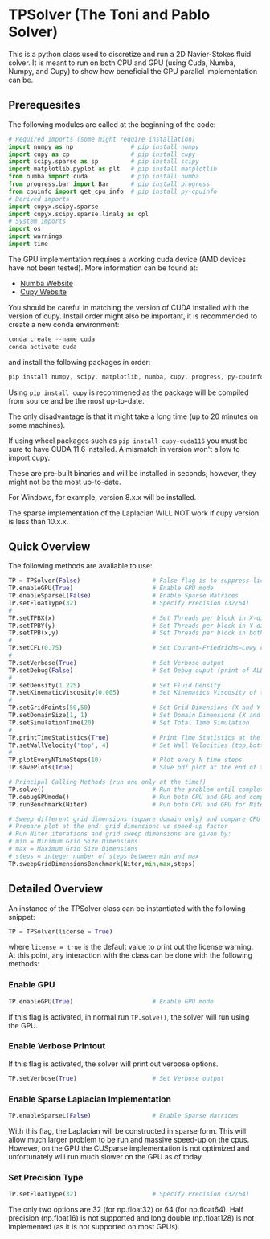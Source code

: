 # TPSolver (The Toni and Pablo Solver)

This is a python class used to discretize and run a 2D Navier-Stokes fluid solver.
It is meant to run on both CPU and GPU (using Cuda, Numba, Numpy, and Cupy) to show how beneficial the GPU parallel implementation can be.

## Prerequesites
The following modules are called at the beginning of the code:

```py 
# Required imports (some might require installation)
import numpy as np                # pip install numpy
import cupy as cp                 # pip install cupy
import scipy.sparse as sp         # pip install scipy
import matplotlib.pyplot as plt   # pip install matplotlib
from numba import cuda            # pip install numba
from progress.bar import Bar      # pip install progress
from cpuinfo import get_cpu_info  # pip install py-cpuinfo
# Derived imports
import cupyx.scipy.sparse
import cupyx.scipy.sparse.linalg as cpl
# System imports
import os
import warnings
import time
```

The GPU implementation requires a working cuda device (AMD devices have not been tested). More information can be found at:
 - [Numba Website](https://numba.pydata.org/)
 - [Cupy Website](https://cupy.dev/)

You should be careful in matching the version of CUDA installed with the version of cupy.
Install order might also be important, it is recommended to create a new conda environment:
```py
conda create --name cuda
conda activate cuda
```
and install the following packages in order:
```py
pip install numpy, scipy, matplotlib, numba, cupy, progress, py-cpuinfo
```
Using `pip install cupy` is recommened as the package will be compiled from source and be the most up-to-date.

The only disadvantage is that it might take a long time (up to 20 minutes on some machines).

If using wheel packages such as `pip install cupy-cuda116` you must be sure to have CUDA 11.6 installed. A mismatch in version won't allow to import cupy.

These are pre-built binaries and will be installed in seconds; however, they might not be the most up-to-date.

For Windows, for example, version 8.x.x will be installed.

The sparse implementation of the Laplacian WILL NOT work if cupy version is less than 10.x.x.

## Quick Overview
The following methods are available to use:

```py
TP = TPSolver(False)                    # False flag is to suppress license printout
TP.enableGPU(True)                      # Enable GPU mode
TP.enableSparseL(False)                 # Enable Sparse Matrices
TP.setFloatType(32)                     # Specify Precision (32/64)
#
TP.setTPBX(x)                           # Set Threads per block in X-dir
TP.setTPBY(y)                           # Set Threads per block in Y-dir
TP.setTPB(x,y)                          # Set Threads per block in both X and Y dir
#
TP.setCFL(0.75)                         # Set Courant–Friedrichs–Lewy condition
#
TP.setVerbose(True)                     # Set Verbose output
TP.setDebug(False)                      # Set Debug ouput (print of ALL matrices)
#
TP.setDensity(1.225)                    # Set Fluid Density
TP.setKinematicViscosity(0.005)         # Set Kinematics Viscosity of the Fluid
#
TP.setGridPoints(50,50)                 # Set Grid Dimensions (X and Y dir)
TP.setDomainSize(1, 1)                  # Set Domain Dimensions (X and Y dir)
TP.setSimulationTime(20)                # Set Total Time Simulation
# 
TP.printTimeStatistics(True)            # Print Time Statistics at the end of the run
TP.setWallVelocity('top', 4)            # Set Wall Velocities (top,bottom,left,right)
#  
TP.plotEveryNTimeSteps(10)              # Plot every N time steps
TP.savePlots(True)                      # Save pdf plot at the end of the run

# Principal Calling Methods (run one only at the time!)
TP.solve()                              # Run the problem until completion
TP.debugGPUmode()                       # Run both CPU and GPU and compare each matrix at each time steps
TP.runBenchmark(Niter)                  # Run both CPU and GPU for Niter iterations and compare at the end

# Sweep different grid dimensions (square domain only) and compare CPU vs GPU
# Prepare plot at the end: grid dimensions vs speed-up factor
# Run Niter iterations and grid sweep dimensions are given by:
# min = Minimum Grid Size Dimensions
# max = Maximum Grid Size Dimensions
# steps = integer number of steps between min and max
TP.sweepGridDimensionsBenchmark(Niter,min,max,steps) 
```

## Detailed Overview
An instance of the TPSolver class can be instantiated with the following snippet:
```py
TP = TPSolver(license = True)
```
where `license = true` is the default value to print out the license warning.
At this point, any interaction with the class can be done with the following methods:

### Enable GPU
```py
TP.enableGPU(True)                      # Enable GPU mode
```
If this flag is activated, in normal run `TP.solve()`, the solver will run using the GPU.

### Enable Verbose Printout
If this flag is activated, the solver will print out verbose options.
```py
TP.setVerbose(True)                     # Set Verbose output
```

### Enable Sparse Laplacian Implementation
```py
TP.enableSparseL(False)                 # Enable Sparse Matrices
```
With this flag, the Laplacian will be constructed in sparse form.
This will allow much larger problem to be run and massive speed-up on the cpus.
However, on the GPU the CUSparse implementation is not optimized and unfortunately will run much slower on the GPU as of today.

### Set Precision Type
```py
TP.setFloatType(32)                     # Specify Precision (32/64)
```
The only two options are 32 (for np.float32) or 64 (for np.float64). 
Half precision (np.float16) is not supported and long double (np.float128) is not implemented (as it is not supported on most GPUs).

